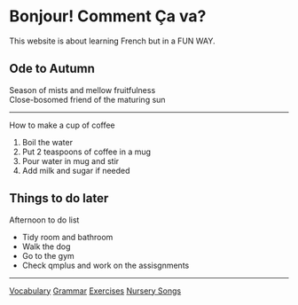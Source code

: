  <h1>Bonjour! Comment Ça va?</h1>
 <p>This website is about learning French but in a FUN WAY.</p>
 
 <h2>Ode to Autumn</h2>
  <p>
 Season of mists and mellow fruitfulness<br>
 Close-bosomed friend of the maturing sun <br> 
 </p>
 <hr> 
 <p>How to make a cup of coffee</p>
 <ol>
     <li>Boil the water</li> 
     <li>Put 2 teaspoons of coffee in a mug</li> 
     <li>Pour water in mug and stir</li> 
     <li>Add milk and sugar if needed</li> 
 </ol> 


<h2>Things to do later</h2> 
<p>

<p> Afternoon to do list</p>
<ul>
 <li> Tidy room and bathroom</li>
 <li> Walk the dog</li>
 <li> Go to the gym</li>
 <li> Check qmplus and work on the assisgnments</li>
 </ul>

<hr>

<a href="page2.html">Vocabulary</a>
<a href="page3.html">Grammar</a>
<a href="page4.html">Exercises</a>
<a href="https://www.mamalisa.com/?t=ec&c=22">Nursery Songs</a>
